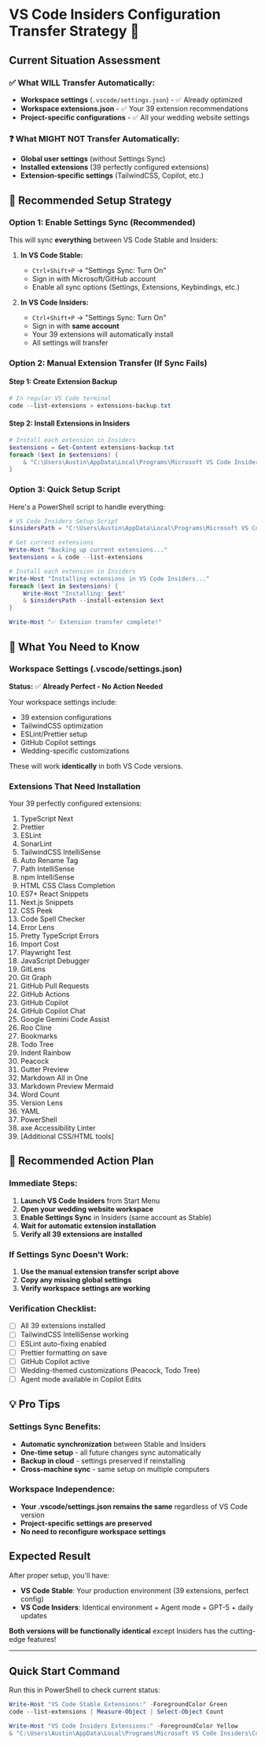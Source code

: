 # VS Code Insiders Configuration Transfer Strategy 🔄

## Current Situation Assessment

### ✅ What WILL Transfer Automatically:

- **Workspace settings** (`.vscode/settings.json`) - ✅ Already optimized
- **Workspace extensions.json** - ✅ Your 39 extension recommendations
- **Project-specific configurations** - ✅ All your wedding website settings

### ❓ What MIGHT NOT Transfer Automatically:

- **Global user settings** (without Settings Sync)
- **Installed extensions** (39 perfectly configured extensions)
- **Extension-specific settings** (TailwindCSS, Copilot, etc.)

## 🎯 Recommended Setup Strategy

### Option 1: Enable Settings Sync (Recommended)

This will sync **everything** between VS Code Stable and Insiders:

1. **In VS Code Stable:**
   - `Ctrl+Shift+P` → "Settings Sync: Turn On"
   - Sign in with Microsoft/GitHub account
   - Enable all sync options (Settings, Extensions, Keybindings, etc.)

2. **In VS Code Insiders:**
   - `Ctrl+Shift+P` → "Settings Sync: Turn On"
   - Sign in with **same account**
   - Your 39 extensions will automatically install
   - All settings will transfer

### Option 2: Manual Extension Transfer (If Sync Fails)

#### Step 1: Create Extension Backup

```powershell
# In regular VS Code terminal
code --list-extensions > extensions-backup.txt
```

#### Step 2: Install Extensions in Insiders

```powershell
# Install each extension in Insiders
$extensions = Get-Content extensions-backup.txt
foreach ($ext in $extensions) {
    & "C:\Users\Austin\AppData\Local\Programs\Microsoft VS Code Insiders\Code - Insiders.exe" --install-extension $ext
}
```

### Option 3: Quick Setup Script

Here's a PowerShell script to handle everything:

```powershell
# VS Code Insiders Setup Script
$insidersPath = "C:\Users\Austin\AppData\Local\Programs\Microsoft VS Code Insiders\Code - Insiders.exe"

# Get current extensions
Write-Host "Backing up current extensions..."
$extensions = & code --list-extensions

# Install each extension in Insiders
Write-Host "Installing extensions in VS Code Insiders..."
foreach ($ext in $extensions) {
    Write-Host "Installing: $ext"
    & $insidersPath --install-extension $ext
}

Write-Host "✅ Extension transfer complete!"
```

## 🔧 What You Need to Know

### Workspace Settings (.vscode/settings.json)

**Status:** ✅ **Already Perfect - No Action Needed**

Your workspace settings include:

- 39 extension configurations
- TailwindCSS optimization
- ESLint/Prettier setup
- GitHub Copilot settings
- Wedding-specific customizations

These will work **identically** in both VS Code versions.

### Extensions That Need Installation

Your 39 perfectly configured extensions:

1. TypeScript Next
2. Prettier
3. ESLint
4. SonarLint
5. TailwindCSS IntelliSense
6. Auto Rename Tag
7. Path IntelliSense
8. npm IntelliSense
9. HTML CSS Class Completion
10. ES7+ React Snippets
11. Next.js Snippets
12. CSS Peek
13. Code Spell Checker
14. Error Lens
15. Pretty TypeScript Errors
16. Import Cost
17. Playwright Test
18. JavaScript Debugger
19. GitLens
20. Git Graph
21. GitHub Pull Requests
22. GitHub Actions
23. GitHub Copilot
24. GitHub Copilot Chat
25. Google Gemini Code Assist
26. Roo Cline
27. Bookmarks
28. Todo Tree
29. Indent Rainbow
30. Peacock
31. Gutter Preview
32. Markdown All in One
33. Markdown Preview Mermaid
34. Word Count
35. Version Lens
36. YAML
37. PowerShell
38. axe Accessibility Linter
39. [Additional CSS/HTML tools]

## 🚀 Recommended Action Plan

### Immediate Steps:

1. **Launch VS Code Insiders** from Start Menu
2. **Open your wedding website workspace**
3. **Enable Settings Sync** in Insiders (same account as Stable)
4. **Wait for automatic extension installation**
5. **Verify all 39 extensions are installed**

### If Settings Sync Doesn't Work:

1. **Use the manual extension transfer script above**
2. **Copy any missing global settings**
3. **Verify workspace settings are working**

### Verification Checklist:

- [ ] All 39 extensions installed
- [ ] TailwindCSS IntelliSense working
- [ ] ESLint auto-fixing enabled
- [ ] Prettier formatting on save
- [ ] GitHub Copilot active
- [ ] Wedding-themed customizations (Peacock, Todo Tree)
- [ ] Agent mode available in Copilot Edits

## 💡 Pro Tips

### Settings Sync Benefits:

- **Automatic synchronization** between Stable and Insiders
- **One-time setup** - all future changes sync automatically
- **Backup in cloud** - settings preserved if reinstalling
- **Cross-machine sync** - same setup on multiple computers

### Workspace Independence:

- **Your .vscode/settings.json remains the same** regardless of VS Code version
- **Project-specific settings are preserved**
- **No need to reconfigure workspace settings**

## Expected Result

After proper setup, you'll have:

- **VS Code Stable**: Your production environment (39 extensions, perfect config)
- **VS Code Insiders**: Identical environment + Agent mode + GPT-5 + daily updates

**Both versions will be functionally identical** except Insiders has the cutting-edge features!

---

## Quick Start Command

Run this in PowerShell to check current status:

```powershell
Write-Host "VS Code Stable Extensions:" -ForegroundColor Green
code --list-extensions | Measure-Object | Select-Object Count

Write-Host "VS Code Insiders Extensions:" -ForegroundColor Yellow
& "C:\Users\Austin\AppData\Local\Programs\Microsoft VS Code Insiders\Code - Insiders.exe" --list-extensions | Measure-Object | Select-Object Count
```

